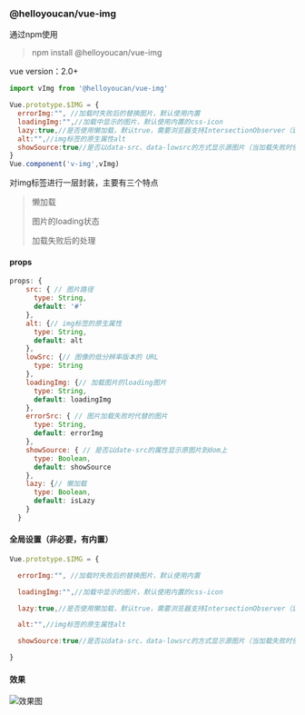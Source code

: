 ### @helloyoucan/vue-img

通过npm使用

> npm install @helloyoucan/vue-img

vue version：2.0+

```javascript
import vImg from '@helloyoucan/vue-img'

Vue.prototype.$IMG = {
  errorImg:"", //加载时失败后的替换图片，默认使用内置
  loadingImg:"",//加载中显示的图片，默认使用内置的css-icon
  lazy:true,//是否使用懒加载，默认true，需要浏览器支持IntersectionObserver（ie不支持）
  alt:"",//img标签的原生属性alt
  showSource:true//是否以data-src、data-lowsrc的方式显示源图片（当加载失败时使用）
}
Vue.component('v-img',vImg)
```



对img标签进行一层封装，主要有三个特点

>懒加载
>
>图片的loading状态
>
>加载失败后的处理



#### props

```javascript
props: {
    src: { // 图片路径
      type: String,
      default: '#'
    },
    alt: {// img标签的原生属性
      type: String,
      default: alt
    },
    lowSrc: {// 图像的低分辨率版本的 URL
      type: String
    },
    loadingImg: {// 加载图片的loading图片
      type: String,
      default: loadingImg
    },
    errorSrc: { // 图片加载失败时代替的图片
      type: String,
      default: errorImg
    },
    showSource: { // 是否以date-src的属性显示原图片到dom上
      type: Boolean,
      default: showSource
    },
    lazy: {// 懒加载
      type: Boolean,
      default: isLazy
    }
  }
```

#### 全局设置（非必要，有内置）

```javascript
Vue.prototype.$IMG = {

  errorImg:"", //加载时失败后的替换图片，默认使用内置

  loadingImg:"",//加载中显示的图片，默认使用内置的css-icon

  lazy:true,//是否使用懒加载，默认true，需要浏览器支持IntersectionObserver（ie不支持）

  alt:"",//img标签的原生属性alt

  showSource:true//是否以data-src、data-lowsrc的方式显示源图片（当加载失败时使用）

}

```

#### 效果

![效果图](https://github-1252517012.cos.ap-guangzhou.myqcloud.com/vue-img/vue-img.png)
